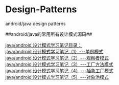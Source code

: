 ﻿# Design-Patterns

android/java design patterns

##android/java的常用所有设计模式源码##

[java/android 设计模式学习笔记目录：](http://blog.csdn.net/self_study/article/details/51234377)</br>
[java/android 设计模式学习笔记（1）---单例模式](http://blog.csdn.net/self_study/article/details/50835410)</br>
[java/android 设计模式学习笔记（2）---观察者模式](http://blog.csdn.net/self_study/article/details/51346849)</br>
[java/android 设计模式学习笔记（3）---工厂方法模式](http://blog.csdn.net/self_study/article/details/51419770)</br>
[java/android 设计模式学习笔记（4）---抽象工厂模式](http://blog.csdn.net/self_study/article/details/51472885)</br>
[ java/android 设计模式学习笔记（5）---对象池模式](http://blog.csdn.net/self_study/article/details/51477002)</br>
